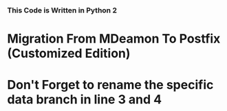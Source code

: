 ### This Code is Written in Python 2

# Migration From MDeamon To Postfix (Customized Edition)

# Don't Forget to rename the specific data branch in line 3 and 4
